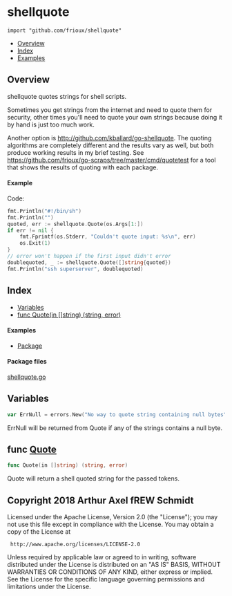 

# shellquote
`import "github.com/frioux/shellquote"`

* [Overview](#pkg-overview)
* [Index](#pkg-index)
* [Examples](#pkg-examples)

## <a name="pkg-overview">Overview</a>
shellquote quotes strings for shell scripts.

Sometimes you get strings from the internet and need to quote them for security,
other times you'll need to quote your own strings because doing it by hand is
just too much work.

Another option is <a href="http://github.com/kballard/go-shellquote">http://github.com/kballard/go-shellquote</a>.  The quoting algorithms are
completely different and the results vary as well, but both produce working
results in my brief testing.  See
<a href="https://github.com/frioux/go-scraps/tree/master/cmd/quotetest">https://github.com/frioux/go-scraps/tree/master/cmd/quotetest</a> for a tool that
shows the results of quoting with each package.



#### <a name="example_">Example</a>

Code:
``` go
fmt.Println("#!/bin/sh")
fmt.Println("")
quoted, err := shellquote.Quote(os.Args[1:])
if err != nil {
    fmt.Fprintf(os.Stderr, "Couldn't quote input: %s\n", err)
    os.Exit(1)
}
// error won't happen if the first input didn't error
doublequoted, _ := shellquote.Quote([]string{quoted})
fmt.Println("ssh superserver", doublequoted)
```


## <a name="pkg-index">Index</a>
* [Variables](#pkg-variables)
* [func Quote(in []string) (string, error)](#Quote)

#### <a name="pkg-examples">Examples</a>
* [Package](#example_)

#### <a name="pkg-files">Package files</a>
[shellquote.go](https://github.com/frioux/shellquote/tree/master/shellquote.go) 



## <a name="pkg-variables">Variables</a>
``` go
var ErrNull = errors.New("No way to quote string containing null bytes")
```
ErrNull will be returned from Quote if any of the strings contains a null
byte.



## <a name="Quote">func</a> [Quote](https://github.com/frioux/shellquote/tree/master/shellquote.go?s=845:884#L27)
``` go
func Quote(in []string) (string, error)
```
Quote will return a shell quoted string for the passed tokens.









## Copyright 2018 Arthur Axel fREW Schmidt

Licensed under the Apache License, Version 2.0 (the "License");
you may not use this file except in compliance with the License.
You may obtain a copy of the License at

     http://www.apache.org/licenses/LICENSE-2.0

Unless required by applicable law or agreed to in writing, software
distributed under the License is distributed on an "AS IS" BASIS,
WITHOUT WARRANTIES OR CONDITIONS OF ANY KIND, either express or implied.
See the License for the specific language governing permissions and
limitations under the License.
